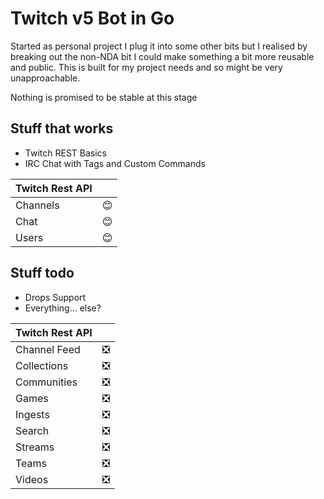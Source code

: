 # Twitch v5 Bot in Go

Started as personal project I plug it into some other bits but I realised by breaking out the non-NDA bit I could make something a bit more reusable and public. This is built for my project needs and so might be very unapproachable.

Nothing is promised to be stable at this stage

## Stuff that works
* Twitch REST Basics
* IRC Chat with Tags and Custom Commands

| Twitch Rest API |    |
|-----------------|----|
| Channels        | 😊 |
| Chat            | 😊 |
| Users           | 😊 |

## Stuff todo
* Drops Support
* Everything... else?

| Twitch Rest API |    |
|-----------------|----|
| Channel Feed    | ❎ |
| Collections     | ❎ |
| Communities     | ❎ |
| Games           | ❎ |
| Ingests         | ❎ |
| Search          | ❎ |
| Streams         | ❎ |
| Teams           | ❎ |
| Videos          | ❎ |
